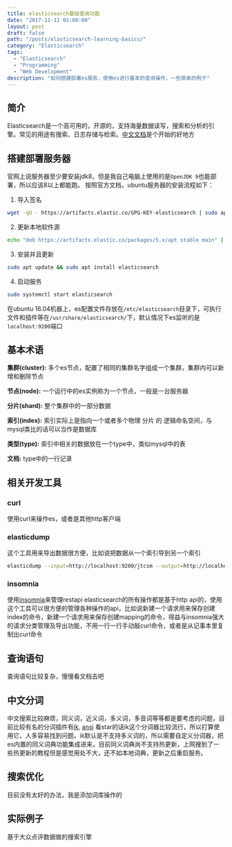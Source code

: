```yaml
---
title: elasticsearch基础查询功能
date: "2017-11-11 01:00:00"
layout: post
draft: false
path: "/posts/elasticsearch-learning-basics/"
category: "Elasticsearch"
tags:
  - "Elasticsearch"
  - "Programming"
  - "Web Development"
description: "如何搭建部署es服务，使用es进行基本的查询操作，一些简单的例子"
---
```


## 简介
Elasticsearch是一个高可用的，开源的，支持海量数据读写，搜索和分析的引擎。常见的用途有搜索、日志存储与检索。[中文文档](https://www.elastic.co/guide/cn/elasticsearch/guide/current/foreword_id.html)是个开始的好地方

## 搭建部署服务器
官网上说服务器至少要安装jdk8，但是我自己电脑上使用的是`OpenJDK 9`也能部署，所以应该8以上都能跑。
按照官方文档，ubuntu服务器的安装流程如下：
1. 导入签名
```bash
wget -qO - https://artifacts.elastic.co/GPG-KEY-elasticsearch | sudo apt-key add -
```
2. 更新本地软件源
```bash
echo "deb https://artifacts.elastic.co/packages/5.x/apt stable main" | sudo tee -a /etc/apt/sources.list.d/elastic-5.x.list
```
3. 安装并且更新
```bash
sudo apt update && sudo apt install elasticsearch
```
4. 启动服务
```bash
sudo systemctl start elasticsearch
```
在ubuntu 16.04机器上，es配置文件存放在`/etc/elasticsearch`目录下，可执行文件和插件等在`/usr/share/elasticsearch/`下，默认情况下es监听的是`localhost:9200`端口

## 基本术语
**集群(cluster):**
多个es节点，配置了相同的集群名字组成一个集群，集群内可以新增和删除节点

**节点(node):**
一个运行中的es实例称为一个节点，一般是一台服务器

**分片(shard):**
整个集群中的一部分数据

**索引(index):**
索引实际上是指向一个或者多个物理 分片 的 逻辑命名空间，与mysql类比的话可以当作是数据库

**类型(type):**
索引中相关的数据放在一个type中，类似mysql中的表

**文档:**
type中的一行记录

## 相关开发工具
### curl

使用curl来操作es，或者是其他http客户端

### elasticdump

这个工具用来导出数据很方便，比如说把数据从一个索引导到另一个索引
```bash
elasticdump --input=http://localhost:9200/jtcsm --output=http://localhost:9200/jtcsm_nlp --type=data
```

### insomnia

使用[insomnia](https://insomnia.rest/)来管理restapi
elasticsearch的所有操作都是基于http api的，使用这个工具可以很方便的管理各种操作的api，比如说新建一个请求用来保存创建index的命令，新建一个请求用来保存创建mapping的命令，得益与insomnia强大的请求分类管理及导出功能，不用一行一行手动敲curl命令，或者是从记事本里复制出curl命令


## 查询语句
查询语句比较复杂，慢慢看文档去吧

## 中文分词
中文搜索比较麻烦，同义词，近义词，多义词，多音词等等都是要考虑的问题，目前比较有名的分词插件有[ik](#), [ansj](#)
看star的话ik这个分词器比较流行，所以打算使用它，人多容易找到问题。ik默认是不支持多义词的，所以需要自定义分词器，把es内置的同义词典功能集成进来，目前同义词典尚不支持热更新，上网搜到了一些热更新的教程但是感觉用处不大，还不如本地词典，更新之后重启服务。

## 搜索优化
目前没有太好的办法，我是添加词库操作的

## 实际例子
基于大众点评数据做的搜索引擎